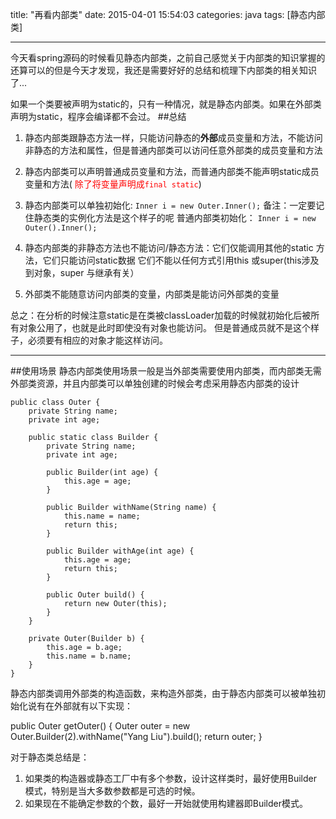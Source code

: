 title: "再看内部类"
date: 2015-04-01 15:54:03
categories: java 
tags: [静态内部类]

---
  今天看spring源码的时候看见静态内部类，之前自己感觉关于内部类的知识掌握的还算可以的但是今天才发现，我还是需要好好的总结和梳理下内部类的相关知识了...
  
  如果一个类要被声明为static的，只有一种情况，就是静态内部类。如果在外部类声明为static，程序会编译都不会过。
##总结
1. 静态内部类跟静态方法一样，只能访问静态的**外部**成员变量和方法，不能访问非静态的方法和属性，但是普通内部类可以访问任意外部类的成员变量和方法
2. 静态内部类可以声明普通成员变量和方法，而普通内部类不能声明static成员变量和方法(<font color = "red"> 除了将变量声明成`final static`</font>)
3. 静态内部类可以单独初始化: 
`Inner i = new Outer.Inner();`
备注：一定要记住静态类的实例化方法是这个样子的呢
普通内部类初始化：
`Inner i = new Outer().Inner();`
4. 静态内部类的非静态方法也不能访问/静态方法：它们仅能调用其他的static 方法，它们只能访问static数据
它们不能以任何方式引用this 或super(this涉及到对象，super 与继承有关）

5. 外部类不能随意访问内部类的变量，内部类是能访问外部类的变量

总之：在分析的时候注意static是在类被classLoader加载的时候就初始化后被所有对象公用了，也就是此时即使没有对象也能访问。 但是普通成员就不是这个样子，必须要有相应的对象才能这样访问。

---
##使用场景
 静态内部类使用场景一般是当外部类需要使用内部类，而内部类无需外部类资源，并且内部类可以单独创建的时候会考虑采用静态内部类的设计

```
public class Outer {
    private String name;
    private int age;

    public static class Builder {
        private String name;
        private int age;

        public Builder(int age) {
            this.age = age;
        }

        public Builder withName(String name) {
            this.name = name;
            return this;
        }

        public Builder withAge(int age) {
            this.age = age;
            return this;
        }

        public Outer build() {
            return new Outer(this);
        }
    }

    private Outer(Builder b) {
        this.age = b.age;
        this.name = b.name;
    }
}

```
静态内部类调用外部类的构造函数，来构造外部类，由于静态内部类可以被单独初始化说有在外部就有以下实现：

public Outer getOuter()
{
    Outer outer = new Outer.Builder(2).withName("Yang Liu").build();
    return outer;
}
 

对于静态类总结是：
1. 如果类的构造器或静态工厂中有多个参数，设计这样类时，最好使用Builder模式，特别是当大多数参数都是可选的时候。
2. 如果现在不能确定参数的个数，最好一开始就使用构建器即Builder模式。








